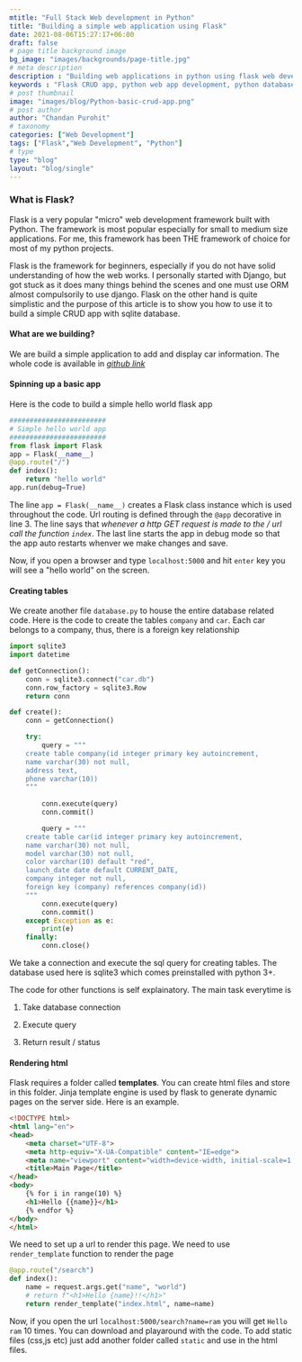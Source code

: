 ```yaml
---
mtitle: "Full Stack Web development in Python" 
title: "Building a simple web application using Flask"
date: 2021-08-06T15:27:17+06:00
draft: false
# page title background image
bg_image: "images/backgrounds/page-title.jpg"
# meta description
description : "Building web applications in python using flask web development framework"
keywords : "Flask CRUD app, python web app development, python database app"
# post thumbnail
image: "images/blog/Python-basic-crud-app.png"
# post author
author: "Chandan Purohit"
# taxonomy
categories: ["Web Development"]
tags: ["Flask","Web Development", "Python"]
# type
type: "blog"
layout: "blog/single"
---
```


### What is Flask?
Flask is a very popular "micro" web development framework built with Python. The framework is most popular especially for small to medium size applications. For me, this framework has been THE framework of choice for most of my python projects. 

Flask is the framework for beginners, especially if you do not have solid understanding of how the web works. I personally started with Django, but got stuck as it does many things behind the scenes and one must use ORM almost compulsorily to use django. Flask on the other hand is quite simplistic and the purpose of this article is to show you how to use it to build a simple CRUD app with sqlite database. 
#### What are we building?
We are build a simple application to add and display car information. The whole code is available in *[github link](https://github.com/guruvyasa/basic-python-flask-sqlite-crudApp)*

#### Spinning up a basic app
Here is the code to build a simple hello world flask app

```python {linenos=table,hl_lines=[8,"15-17"],linenostart=1}
########################
# Simple hello world app
########################
from flask import Flask
app = Flask(__name__)
@app.route("/")
def index():
    return "hello world"
app.run(debug=True)
```
The  line `app = Flask(__name__)` creates a Flask class instance which is used throughout the code. Url routing is defined through the `@app` decorative in line 3. The line says that *whenever a http GET request is made to the / url call the function `index`*. The last line starts the app in debug mode so that the app auto restarts whenver we make changes and save.

Now, if you open a browser and type `localhost:5000` and hit `enter` key you will see a "hello world" on the screen.

#### Creating tables 
We create another file `database.py` to house the entire database related code. Here is the code to create the tables `company` and `car`. Each car belongs to a company, thus, there is a foreign key relationship
```python {linenos=table,hl_lines=[8,"15-17"],linenostart=1}
import sqlite3
import datetime

def getConnection():
    conn = sqlite3.connect("car.db")
    conn.row_factory = sqlite3.Row
    return conn

def create():
    conn = getConnection()

    try:
        query = """
    create table company(id integer primary key autoincrement, 
    name varchar(30) not null, 
    address text, 
    phone varchar(10))
    """
        
        conn.execute(query)
        conn.commit()

        query = """
    create table car(id integer primary key autoincrement, 
    name varchar(30) not null, 
    model varchar(30) not null, 
    color varchar(10) default "red", 
    launch_date date default CURRENT_DATE,
    company integer not null,
    foreign key (company) references company(id))
    """
        conn.execute(query)
        conn.commit()
    except Exception as e:
        print(e)
    finally:
        conn.close()
```
We take a connection and execute the sql query for creating tables. The database used here is sqlite3 which comes preinstalled with python 3+.

The code for other functions is self explainatory. The main task everytime is
1. Take database connection

2. Execute query  

3. Return result / status  

#### Rendering html
Flask requires a folder called **templates**. You can create html files and store in this folder. Jinja template engine is used by flask to generate dynamic pages on the server side. Here is an example.

```html {linenos=table,hl_lines=[8,"15-17"],linenostart=1}
<!DOCTYPE html>
<html lang="en">
<head>
    <meta charset="UTF-8">
    <meta http-equiv="X-UA-Compatible" content="IE=edge">
    <meta name="viewport" content="width=device-width, initial-scale=1.0">
    <title>Main Page</title>
</head>
<body>
    {% for i in range(10) %}
    <h1>Hello {{name}}</h1>
    {% endfor %}
</body>
</html>
``` 

We need to set up a url to render this page. We need to use `render_template` function to render the page

```python {linenos=table,hl_lines=[8,"15-17"],linenostart=1}
@app.route("/search")
def index():
    name = request.args.get("name", "world")
    # return f"<h1>Hello {name}!!</h1>"
    return render_template("index.html", name=name)
```

Now, if you open the url `localhost:5000/search?name=ram` you will get `Hello ram` 10 times. You can download and playaround with the code. To add static files (css,js etc) just add another folder called `static` and use in the html files.

